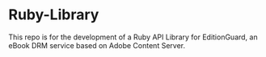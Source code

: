 Ruby-Library
============

This repo is for the development of a Ruby API Library for EditionGuard, an eBook DRM service based on Adobe Content Server.
